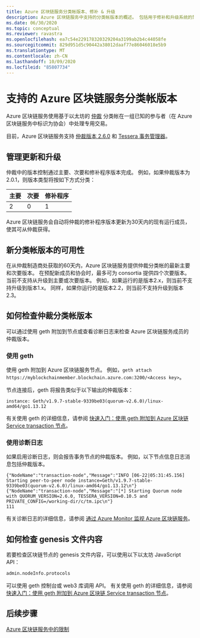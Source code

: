 ```yaml
---
title: Azure 区块链服务分类帐版本、修补 & 升级
description: Azure 区块链服务中支持的分类帐版本的概述。 包括用于修补和升级系统的策略。
ms.date: 06/30/2020
ms.topic: conceptual
ms.reviewer: ravastra
ms.openlocfilehash: ea7c54e229178320329204a3199ab2b4c44058fe
ms.sourcegitcommit: 829d951d5c90442a38012daaf77e86046018e5b9
ms.translationtype: MT
ms.contentlocale: zh-CN
ms.lasthandoff: 10/09/2020
ms.locfileid: "85807734"
---
```

# <a name="supported-azure-blockchain-service-ledger-versions"></a>支持的 Azure 区块链服务分类帐版本

Azure 区块链服务使用基于以太坊的 [仲裁](https://www.goquorum.com/developers) 分类帐在一组已知的参与者（在 Azure 区块链服务中标识为协会）中处理专用交易。

目前，Azure 区块链服务支持 [仲裁版本 2.6.0](https://github.com/jpmorganchase/quorum/releases/tag/v2.6.0) 和 [Tessera 事务管理器](https://github.com/jpmorganchase/tessera)。

## <a name="managing-updates-and-upgrades"></a>管理更新和升级

仲裁中的版本控制通过主要、次要和修补程序版本完成。 例如，如果仲裁版本为2.0.1，则版本类型将按如下方式分类：

|主要 | 次要  | 修补程序  |
| :--- | :----- | :----- |
| 2 | 0 | 1 | 

Azure 区块链服务会自动将仲裁的修补程序版本更新为30天内的现有运行成员，使其可从仲裁获得。

## <a name="availability-of-new-ledger-versions"></a>新分类帐版本的可用性

在从仲裁制造商处获取的60天内，Azure 区块链服务提供仲裁分类帐的最新主要和次要版本。 在预配新成员和协会时，最多可为 consortia 提供四个次要版本。 当前不支持从升级到主要或次要版本。 例如，如果运行的是版本2.x，则当前不支持升级到版本1.x。 同样，如果你运行的是版本2.2，则当前不支持升级到版本2.3。

## <a name="how-to-check-quorum-ledger-version"></a>如何检查仲裁分类帐版本

可以通过使用 geth 附加到节点或查看诊断日志来检查 Azure 区块链服务成员的仲裁版本。

### <a name="using-geth"></a>使用 geth

使用 geth 附加到 Azure 区块链服务节点。 例如，`geth attach https://myblockchainmember.blockchain.azure.com:3200/<Access key>`。

节点连接后，geth 将报告类似于以下输出的仲裁版本：

``` text
instance: Geth/v1.9.7-stable-9339be03(quorum-v2.6.0)/linux-amd64/go1.13.12
```

有关使用 geth 的详细信息，请参阅 [快速入门：使用 geth 附加到 Azure 区块链 Service transaction 节点](connect-geth.md)。

### <a name="using-diagnostic-logs"></a>使用诊断日志

如果启用诊断日志，则会报告事务节点的仲裁版本。 例如，以下节点信息日志消息包括仲裁版本。

``` text 
{"NodeName":"transaction-node","Message":"INFO [06-22|05:31:45.156] Starting peer-to-peer node instance=Geth/v1.9.7-stable-9339be03(quorum-v2.6.0)/linux-amd64/go1.13.12\n"}
{"NodeName":"transaction-node","Message":"[*] Starting Quorum node with QUORUM_VERSION=2.6.0, TESSERA_VERSION=0.10.5 and PRIVATE_CONFIG=/working-dir/c/tm.ipc\n"}
111
```

有关诊断日志的详细信息，请参阅 [通过 Azure Monitor 监视 Azure 区块链服务](monitor-azure-blockchain-service.md#diagnostic-settings)。

## <a name="how-to-check-genesis-file-content"></a>如何检查 genesis 文件内容

若要检查区块链节点的 genesis 文件内容，可以使用以下以太坊 JavaScript API：

``` bash
admin.nodeInfo.protocols
```
可以使用 geth 控制台或 web3 库调用 API。 有关使用 geth 的详细信息，请参阅 [快速入门：使用 geth 附加到 Azure 区块链 Service transaction 节点](connect-geth.md)。

## <a name="next-steps"></a>后续步骤

[Azure 区块链服务中的限制](limits.md)
